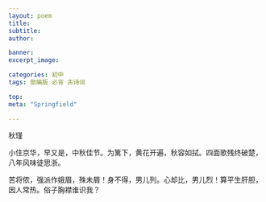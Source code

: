```yaml
---
layout: poem
title: 
subtitle: 
author: 

banner:
excerpt_image: 

categories: 初中
tags: 部编版 必背 古诗词

top: 
meta: "Springfield"

---
```


秋瑾

小住京华，早又是，中秋佳节。为篱下，黄花开遍，秋容如拭。四面歌残终破楚，八年风味徒思浙。

苦将侬，强派作娥眉，殊未屑！身不得，男儿列。心却比，男儿烈！算平生肝胆，因人常热。俗子胸襟谁识我？